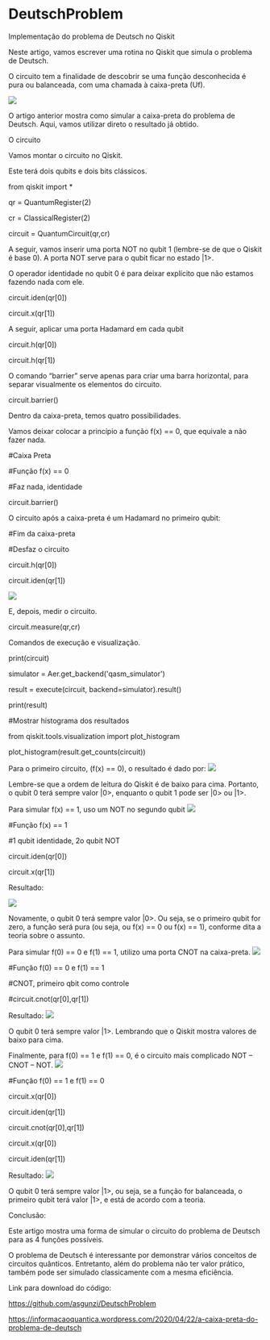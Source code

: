 # DeutschProblem
Implementação do problema de Deutsch no Qiskit


Neste artigo, vamos escrever uma rotina no Qiskit que simula o problema de Deutsch.

O circuito tem a finalidade de descobrir se uma função desconhecida é pura ou balanceada, com uma chamada à caixa-preta (Uf).

![](https://informacaoquantica.files.wordpress.com/2020/04/deutsch00.png)

O artigo anterior mostra como simular a caixa-preta do problema de Deutsch. Aqui, vamos utilizar direto o resultado já obtido.

O circuito

Vamos montar o circuito no Qiskit.

Este terá dois qubits e dois bits clássicos.

from qiskit import *

qr = QuantumRegister(2)

cr = ClassicalRegister(2)

circuit = QuantumCircuit(qr,cr)

A seguir, vamos inserir uma porta NOT no qubit 1 (lembre-se de que o Qiskit é base 0). A porta NOT serve para o qubit ficar no estado |1>.

O operador identidade no qubit 0 é para deixar explícito que não estamos fazendo nada com ele.

circuit.iden(qr[0])

circuit.x(qr[1])

A seguir, aplicar uma porta Hadamard em cada qubit

circuit.h(qr[0])

circuit.h(qr[1])

O comando “barrier” serve apenas para criar uma barra horizontal, para separar visualmente os elementos do circuito.

circuit.barrier()

Dentro da caixa-preta, temos quatro possibilidades.

Vamos deixar colocar a princípio a função f(x) == 0, que equivale a não fazer nada.

#Caixa Preta

#Função f(x) == 0

#Faz nada, identidade

circuit.barrier()

O circuito após a caixa-preta é um Hadamard no primeiro qubit:

#Fim da caixa-preta

#Desfaz o circuito

circuit.h(qr[0])

circuit.iden(qr[1])

![](https://informacaoquantica.files.wordpress.com/2020/04/diagrama0.jpg)

E, depois, medir o circuito.

circuit.measure(qr,cr)

Comandos de execução e visualização.

print(circuit)

simulator = Aer.get_backend('qasm_simulator')

result = execute(circuit, backend=simulator).result()

print(result)

#Mostrar histograma dos resultados

from qiskit.tools.visualization import plot_histogram

plot_histogram(result.get_counts(circuit))

Para o primeiro circuito, (f(x) == 0), o resultado é dado por:
![](https://informacaoquantica.files.wordpress.com/2020/04/circuito0.png)

Lembre-se que a ordem de leitura do Qiskit é de baixo para cima. Portanto, o qubit 0 terá sempre valor |0>, enquanto o qubit 1 pode ser |0> ou |1>.

Para simular f(x) == 1, uso um NOT no segundo qubit
![](https://informacaoquantica.files.wordpress.com/2020/04/diagrama1-1.jpg)

#Função f(x) == 1

#1 qubit identidade, 2o qubit NOT

circuit.iden(qr[0])

circuit.x(qr[1])

Resultado:

![](https://informacaoquantica.files.wordpress.com/2020/04/circuito1.png)

Novamente, o qubit 0 terá sempre valor |0>. Ou seja, se o primeiro qubit for zero, a função será pura (ou seja, ou f(x) == 0 ou f(x) == 1), conforme dita a teoria sobre o assunto.

Para simular f(0) == 0 e f(1) == 1, utilizo uma porta CNOT na caixa-preta.
![](https://informacaoquantica.files.wordpress.com/2020/04/diagrama2.jpg)

 #Função f(0) == 0 e f(1) == 1

#CNOT, primeiro qbit como controle

#circuit.cnot(qr[0],qr[1])

Resultado:
![](https://informacaoquantica.files.wordpress.com/2020/04/circuito2-1.png)

O qubit 0 terá sempre valor |1>. Lembrando que o Qiskit mostra valores de baixo para cima.

Finalmente, para f(0) == 1 e f(1) == 0, é o circuito mais complicado NOT – CNOT – NOT.
![](https://informacaoquantica.files.wordpress.com/2020/04/diagrama3.jpg)

#Função f(0) == 1 e f(1) == 0

circuit.x(qr[0])

circuit.iden(qr[1])

circuit.cnot(qr[0],qr[1])

circuit.x(qr[0])

circuit.iden(qr[1])

Resultado:
![](https://informacaoquantica.files.wordpress.com/2020/04/circuito3-1.png)


O qubit 0 terá sempre valor |1>, ou seja, se a função for balanceada, o primeiro qubit terá valor |1>, e está de acordo com a teoria.

Conclusão:

Este artigo mostra uma forma de simular o circuito do problema de Deutsch para as 4 funções possíveis.

O problema de Deutsch é interessante por demonstrar vários conceitos de circuitos quânticos. Entretanto, além do problema não ter valor prático, também pode ser simulado classicamente com a mesma eficiência.


Link para download do código:

https://github.com/asgunzi/DeutschProblem

https://informacaoquantica.wordpress.com/2020/04/22/a-caixa-preta-do-problema-de-deutsch
